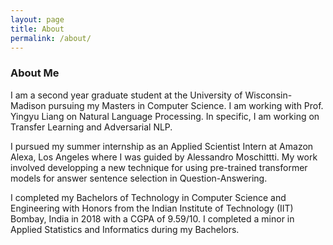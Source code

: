 ```yaml
---
layout: page
title: About
permalink: /about/
---
```

### About Me

I am a second year graduate student at the University of Wisconsin-Madison pursuing my Masters in Computer Science. I am working with Prof. Yingyu Liang on Natural Language Processing. In specific, I am working on Transfer Learning and Adversarial NLP.

I pursued my summer internship as an Applied Scientist Intern at Amazon Alexa, Los Angeles where I was guided by Alessandro Moschittti. My work involved developping a new technique for using pre-trained transformer models for answer sentence selection in Question-Answering.

I completed my Bachelors of Technology in Computer Science and Engineering with Honors from the Indian Institute of Technology (IIT) Bombay, India in 2018 with a CGPA of 9.59/10. I completed a minor in Applied Statistics and Informatics during my Bachelors.
